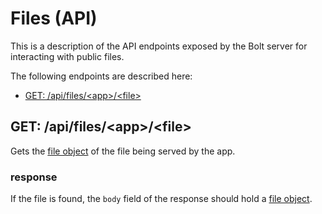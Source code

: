 # Files \(API\)

This is a description of the API endpoints exposed by the Bolt server for interacting with public files.

The following endpoints are described here:

* [GET: /api/files/&lt;app&gt;/&lt;file&gt;](#get-apifilesappfile)

## GET: /api/files/&lt;app&gt;/&lt;file&gt;

Gets the [file object](/file-object.md) of the file being served by the app.

### response

If the file is found, the `body` field of the response should hold a [file object](/file-object.md).

